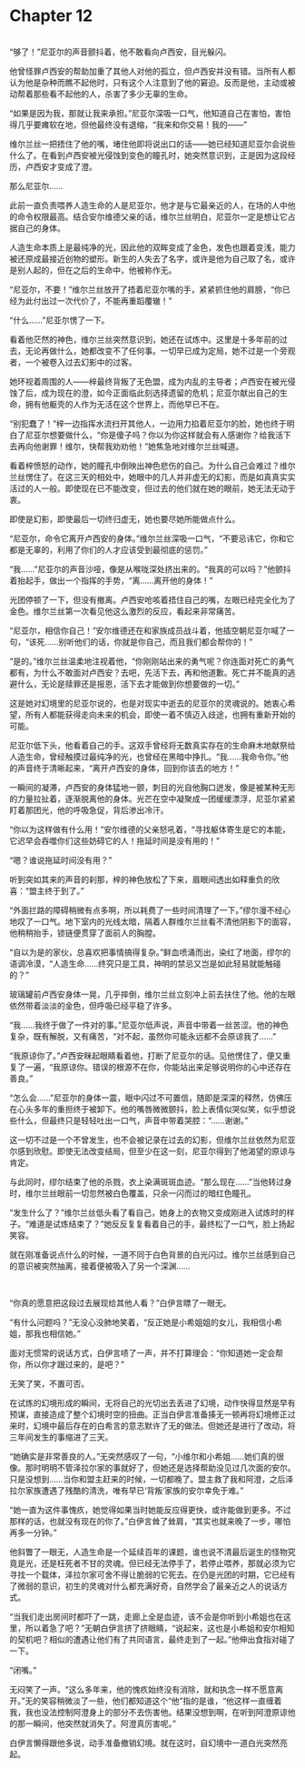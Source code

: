 # Chapter 12

<br>
“够了！”尼亚尔的声音颤抖着，他不敢看向卢西安，目光躲闪。

他曾怪罪卢西安的帮助加重了其他人对他的孤立，但卢西安并没有错。当所有人都认为他是杂种而瞧不起他时，只有这个人注意到了他的窘迫。反而是他，主动或被动帮着那些看不起他的人，杀害了多少无辜的生命。

“如果是因为我，那就让我来承担。”尼亚尔深吸一口气，他知道自己在害怕，害怕得几乎要瘫软在地，但他最终没有退缩，“我来和你交易！我的——”

维尔兰丝一把捂住了他的嘴，堵住他即将说出口的话——她已经知道尼亚尔会说些什么了。在看到卢西安被光侵蚀到变色的瞳孔时，她突然意识到，正是因为这段经历，卢西安才变成了澄。

那么尼亚尔……

此前一直负责喂养人造生命的人是尼亚尔，他才是与它最亲近的人，在场的人中他的命令权限最高。结合安尔维德父亲的话，维尔兰丝明白，尼亚尔一定是想让它占据自己的身体。

人造生命本质上是最纯净的光，因此他的双眸变成了金色，发色也跟着变浅，能力被还原成最接近创物的塑形。新生的人失去了名字，或许是他为自己取了名，或许是别人起的，但在之后的生命中，他被称作无。

“尼亚尔，不要！”维尔兰丝放开了捂着尼亚尔嘴的手，紧紧抓住他的肩膀，“你已经为此付出过一次代价了，不能再重蹈覆辙！”

“什么……”尼亚尔愣了一下。

看着他茫然的神色，维尔兰丝突然意识到，她还在试炼中。这里是十多年前的过去，无论再做什么，她都改变不了任何事。一切早已成为定局，她不过是一个旁观者，一个被卷入过去幻影中的过客。

她环视着周围的人——梓最终背叛了无色盟，成为内乱的主导者；卢西安在被光侵蚀了后，成为现在的澄，如今正面临此刻选择遗留的危机；尼亚尔献出自己的生命，拥有他躯壳的人作为无活在这个世界上，而他早已不在。

“别犯蠢了！”梓一边指挥水流扫开其他人，一边用力掐着尼亚尔的脸，她也终于明白了尼亚尔想要做什么，“你是傻子吗？你以为你这样就会有人感谢你？给我活下去再向他谢罪！维尔，快帮我劝劝他！”她焦急地对维尔兰丝喊道。

看着梓愤怒的动作，她的瞳孔中倒映出神色悲伤的自己。为什么自己会难过？维尔兰丝愣住了。在这三天的相处中，她眼中的几人并非虚无的幻影，而是如真真实实活过的人一般。即使现在已不能改变，但过去的他们就在她的眼前，她无法无动于衷。

即使是幻影，即使最后一切终归虚无，她也要尽她所能做点什么。

“尼亚尔，命令它离开卢西安的身体。”维尔兰丝深吸一口气，“不要忌讳它，你和它都是无辜的，利用了你们的人才应该受到最彻底的惩罚。”

“我……”尼亚尔的声音沙哑，像是从喉咙深处挤出来的。“我真的可以吗？”他颤抖着抬起手，做出一个指挥的手势，“离……离开他的身体！”

光团停顿了一下，但没有撤离。卢西安呛咳着捂住自己的嘴，左眼已经完全化为了金色。维尔兰丝第一次看见他这么激烈的反应，看起来非常痛苦。

“尼亚尔，相信你自己！”安尔维德还在和家族成员战斗着，他插空朝尼亚尔喊了一句，“该死……别听他们的话，你就是你自己，而且我们都会帮你的！”

“是的。”维尔兰丝温柔地注视着他，“你刚刚站出来的勇气呢？你连面对死亡的勇气都有，为什么不敢面对卢西安？去吧，先活下去，再和他道歉。死亡并不能真的逃避什么，无论是赎罪还是报恩，活下去才能做到你想要做的一切。”

这是她对幻境里的尼亚尔说的，也是对现实中逝去的尼亚尔的灵魂说的。她衷心希望，所有人都能获得走向未来的机会，即使一着不慎迈入歧途，也拥有重新开始的可能。

尼亚尔低下头，他看着自己的手。这双手曾经将无数真实存在的生命麻木地献祭给人造生命，曾经触摸过最纯净的光，也曾经在黑暗中挣扎。“我……我命令你。”他的声音终于清晰起来，“离开卢西安的身体，回到你该去的地方！”

一瞬间的凝滞，卢西安的身体猛地一颤，刺目的光自他胸口迸发，像是被某种无形的力量拉扯着，逐渐脱离他的身体。光芒在空中凝聚成一团缓缓漂浮，尼亚尔紧紧盯着那团光，他的呼吸急促，背后渗出冷汗。

“你以为这样做有什么用！”安尔维德的父亲怒吼着，“寻找躯体寄生是它的本能，它迟早会吞噬你们这些妨碍它的人！拖延时间是没有用的！”

“嗯？谁说拖延时间没有用？”

听到突如其来的声音的刹那，梓的神色放松了下来，眉眼间透出如释重负的欣喜：“盟主终于到了。”

“外面拦路的障碍稍微有点多啊，所以耗费了一些时间清理了一下。”缪尔漫不经心地叹了一口气。地下室内的光线太暗，隔着人群维尔兰丝看不清他阴影下的面容，他稍稍抬手，锁链便贯穿了面前人的胸膛。

“自以为是的家伙，总喜欢把事情搞得复杂。”鲜血喷涌而出，染红了地面，缪尔的语调冷漠，“人造生命……终究只是工具，神明的禁忌又岂是如此轻易就能触碰的？”

玻璃罐前卢西安身体一晃，几乎摔倒，维尔兰丝立刻冲上前去扶住了他。他的左眼依然带着淡淡的金色，但呼吸已经平稳了许多。

“我……我终于做了一件对的事。”尼亚尔低声说，声音中带着一丝苦涩。他的神色复杂，既有解脱，又有痛苦，“对不起，虽然你可能永远都不会原谅我了……”

“我原谅你了。”卢西安眯起眼睛看着他，打断了尼亚尔的话。见他愣住了，便又重复了一遍，“我原谅你。错误的根源不在你，你能站出来足够说明你的心中还存在善良。”

“怎么会……”尼亚尔的身体一震，眼中闪过不可置信，随即是深深的释然，仿佛压在心头多年的重担终于被卸下。他的嘴唇微微颤抖，脸上表情似哭似笑，似乎想说些什么，但最终只是轻轻吐出一口气，声音中带着哭腔：“……谢谢。”

这一切不过是一个不曾发生，也不会被记录在过去的幻影，但维尔兰丝依然为尼亚尔感到欣慰。即使无法改变结局，但至少在这一刻，尼亚尔得到了他渴望的原谅与肯定。

与此同时，缪尔结束了他的杀戮，衣上染满斑斑血迹。“那么现在……”当他转过身时，维尔兰丝眼前一切忽然被白色覆盖，只余一闪而过的暗红色瞳孔。

“发生什么了？”维尔兰丝低头看了看自己，她身上的衣物又变成刚进入试炼时的样子。“难道是试炼结束了？”她反反复复看着自己的手，最终松了一口气，脸上扬起笑容。

就在刚准备说点什么的时候，一道不同于白色背景的白光闪过。维尔兰丝感到自己的意识被突然抽离，接着便被吸入了另一个深渊……

<br>

“你真的愿意把这段过去展现给其他人看？”白伊言瞟了一眼无。

“有什么问题吗？”无没心没肺地笑着，“反正她是小希姐姐的女儿，我相信小希姐，那我也相信她。”

面对无惯常的说话方式，白伊言啧了一声，并不打算理会：“你知道她一定会帮你，所以你才跟过来的，是吧？”

无笑了笑，不置可否。

在试炼的幻境形成的瞬间，无将自己的光切出去丢进了幻境，动作快得显然是早有预谋，直接造成了整个幻境时空的扭曲。正当白伊言准备揍无一顿再将幻境修正过来时，幻境中最后存在的白希言的意志默许了无的做法。但她还是进行了改动，将三年间发生的事缩进了三天。

“她确实是非常善良的人。”无突然感叹了一句，“小维尔和小希姐……她们真的很像。那时明明不管泽拉尔家的事就好了，但她还是选择帮助没见过几次面的安尔。只是没想到……当你和盟主赶来的时候，一切都晚了。盟主救了我和阿澄，之后泽拉尔家族遭遇了残酷的清洗，唯有早已‘背叛’家族的安尔幸免于难。”

“她一直为这件事愧疚，她觉得如果当时她能反应得更快，或许能做到更多。不过那样的话，也就没有现在的你了。”白伊言耸了耸肩，“其实也就来晚了一步，哪怕再多一分钟。”

他斜瞥了一眼无，人造生命是一个延续百年的课题，谁也说不清最后诞生的怪物究竟是光，还是枉死者不甘的灵魂。但已经无法停手了，若停止喂养，那就必须为它寻找一个载体，泽拉尔家可舍不得让脆弱的它死去。在仍是光团的时期，它已经有了微弱的意识，初生的灵魂对什么都充满好奇，自然学会了最亲近之人的说话方式。

“当我们走出房间时都吓了一跳，走廊上全是血迹，该不会是你听到小希姐也在这里，所以着急了吧？”无朝白伊言挤了挤眼睛，“说起来，这也是小希姐和安尔相知的契机吧？相似的遭遇让他们有了共同语言，最终走到了一起。”他伸出食指对碰了一下。

“闭嘴。”

无闷笑了一声。“这么多年来，他的愧疚始终没有消除，就和执念一样不愿意离开。”无的笑容稍微淡了一些，他们都知道这个“他”指的是谁，“他这样一直缠着我，我也没法控制阿澄身上的部分不去伤害他。结果没想到啊，在听到阿澄原谅他的那一瞬间，他突然就消失了。阿澄真厉害呢。”

白伊言懒得跟他多说，动手准备撤销幻境。就在这时，自幻境中一道白光突然亮起。
